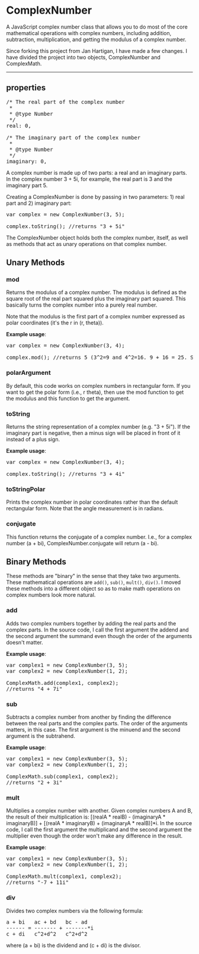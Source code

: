 # ComplexNumber

A JavaScript complex number class that allows you to do most of the core mathematical operations with complex numbers, including addition, subtraction, multiplication, and getting the modulus of a complex number.

Since forking this project from Jan Hartigan, I have made a few changes.  I have divided the project into two objects, ComplexNumber and ComplexMath.

<hr />

## properties

<pre>
/* The real part of the complex number
 * 
 * @type Number
 */
real: 0,

/* The imaginary part of the complex number
 * 
 * @type Number
 */
imaginary: 0,
</pre>

A complex number is made up of two parts: a real and an imaginary parts. In the complex number 3 + 5i, for example, the real part is 3 and the imaginary part 5.

Creating a ComplexNumber is done by passing in two parameters: 1) real part and 2) imaginary part:

<pre>
var complex = new ComplexNumber(3, 5);

complex.toString(); //returns "3 + 5i"
</pre>

The ComplexNumber object holds both the complex number, itself, as well as methods that act as unary operations on that complex number.

## Unary Methods

### mod

Returns the modulus of a complex number. The modulus is defined as the square root of the real part squared plus the imaginary part squared. This basically turns the complex number into a purely real number.

Note that the modulus is the first part of a complex number expressed as polar coordinates (it's the r in (r, theta)).

**Example usage**:

<pre>
var complex = new ComplexNumber(3, 4);

complex.mod(); //returns 5 (3^2=9 and 4^2=16. 9 + 16 = 25. Square root of 25 is 5. 
</pre>

### polarArgument

By default, this code works on complex numbers in rectangular form.  If you want to get the polar form (i.e., r theta), then use the mod function to get the modulus and this function to get the argument.

### toString

Returns the string representation of a complex number (e.g. "3 + 5i").  If the imaginary part is negative, then a minus sign will be placed in front of it instead of a plus sign.

**Example usage**:

<pre>
var complex = new ComplexNumber(3, 4);

complex.toString(); //returns "3 + 4i" 
</pre>

### toStringPolar

Prints the complex number in polar coordinates rather than the default rectangular form.  Note that the angle measurement is in radians.

### conjugate

This function returns the conjugate of a complex number.  I.e., for a complex number (a + bi), ComplexNumber.conjugate will return (a - bi).

## Binary Methods

These methods are "binary" in the sense that they take two arguments.  These mathematical operations are `add()`, `sub()`, `mult()`, `div()`.  I moved these methods into a different object so as to make math operations on complex numbers look more natural.

### add

Adds two complex numbers together by adding the real parts and the complex parts.  In the source code, I call the first argument the addend and the second argument the summand even though the order of the arguments doesn't matter.

**Example usage**:

<pre>
var complex1 = new ComplexNumber(3, 5);
var	complex2 = new ComplexNumber(1, 2);

ComplexMath.add(complex1, complex2);
//returns "4 + 7i"
</pre>

### sub

Subtracts a complex number from another by finding the difference between the real parts and the complex parts.  The order of the arguments matters, in this case.  The first argument is the minuend and the second argument is the subtrahend.

**Example usage**:

<pre>
var complex1 = new ComplexNumber(3, 5);
var	complex2 = new ComplexNumber(1, 2);

ComplexMath.sub(complex1, complex2);
//returns "2 + 3i"
</pre>

### mult

Multiplies a complex number with another. Given complex numbers A and B, the result of their multiplication is: [(realA * realB) - (imaginaryA * imaginaryB)] + [(realA * imaginaryB) + (imaginaryA * realB)]*i.  In the source code, I call the first argument the multiplicand and the second argument the multiplier even though the order won't make any difference in the result.

**Example usage**:

<pre>
var complex1 = new ComplexNumber(3, 5);
var	complex2 = new ComplexNumber(1, 2);

ComplexMath.mult(complex1, complex2);
//returns "-7 + 11i"
</pre>

### div

Divides two complex numbers via the following formula:

<pre>
a + bi   ac + bd   bc - ad
------ = ------- + -------*i
c + di   c^2+d^2   c^2+d^2
</pre>

where (a + bi) is the dividend and (c + di) is the divisor.